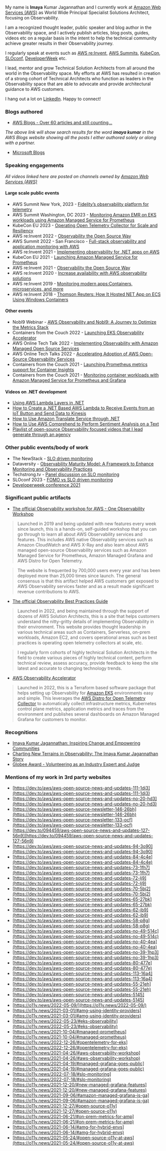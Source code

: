 ---
---

My name is **Imaya** Kumar Jagannathan and I currently work at [Amazon Web Services (AWS)](https://aws.amazon.com/) as World Wide Principal Specialist Solutions Architect, focusing on Observability. 

I am a recognized thought leader, public speaker and blog author in the Observability space, and I actively publish articles, blog posts, guides, videos etc on a regular basis in the intent to help the technical community achieve greater results in their Observability journey.

I regularly speak at events such as [AWS re:Invent](https://reinvent.awsevents.com/), [AWS Summits](https://aws.amazon.com/events/summits/), [KubeCon](https://aws.amazon.com/eks/container_day/), [SLOconf](https://www.sloconf.com/speakers#imaya-kumar-jagannathan), [DeveloperWeek](https://hopin.com/events/developerweek-global-cloud-2021#speakers) etc.

I lead, mentor and grow Technical Solution Architects from all around the world in the Observability space. My efforts at AWS has resulted in creation of a strong cohort of Technical Architects who function as leaders in the Observability space that are able to advocate and provide architectural guidance to AWS customers.

I hang out a lot on [LinkedIn](https://www.linkedin.com/in/imaya/). Happy to connect!

### Blogs authored
* [AWS Blogs - Over 60 articles and still counting...](https://aws.amazon.com/search/?searchQuery=imaya+kumar)

_The above link will show search results for the word **_imaya kumar_** in the AWS Blogs website showing all the posts I either authored solely or along with a partner._

* [Microsoft Blogs](https://learn.microsoft.com/en-us/archive/blogs/imayak/)

### Speaking engagements
_All videos linked here are posted on channels owned by [Amazon Web Services (AWS)](https://aws.amazon.com/)_

#### Large scale public events
* AWS Summit New York, 2023 - [Fidelity’s observability platform for telemetry](https://www.linkedin.com/posts/imaya_fidelity-aws-observability-activity-7090013116192751616-NecF)
* AWS Summit Washington, DC 2023 - [Monitoring Amazon EMR on EKS workloads using Amazon Managed Service for Prometheus](https://youtu.be/pVTjCTXwk2I?t=6122)
* KubeCon EU 2023 - [Operating Open Telemetry Collector for Scale and Resiliency](https://youtu.be/LGD52z0LxAA?t=18048)
* AWS re:Invent 2022 - [Observability the Open Source Way](https://www.youtube.com/watch?v=2IJPpdp9xU0&t=591s&pp=ygUYYXdzIHJlaW52ZW50IGltYXlhIGt1bWFy)
* AWS Summit 2022 - San Francisco - [Full-stack observability and application monitoring with AWS](https://www.youtube.com/watch?v=or7uFFyHIX0)
* AWS re:Invent 2021 - [Implementing observability for .NET apps on AWS](https://www.youtube.com/watch?v=GSHtAn5pTO8)
* KubeCon EU 2021 - [Launching Amazon Managed Service for Prometheus](https://www.youtube.com/watch?v=MZ-4HzOC_ac&t=25191s)
* AWS re:Invent 2021 - [Observability the Open Source Way](https://www.youtube.com/watch?v=iyHzC6DhRVw&t=1618s)
*  AWS re:Invent 2020 - [Increase availability with AWS observability solutions](https://www.youtube.com/watch?v=_d_9xCfVBTM)
* AWS re:Invent 2019 - [Monitoring modern apps:Containers, microservices, and more](https://d1.awsstatic.com/events/reinvent/2019/REPEAT_3_Monitoring_modern_apps_Containers,_microservices,_and_more_MGT308-R3.pdf)
* AWS re:Invent 2018 - [Thomson Reuters: How It Hosted NET App on ECS Using Windows Containers](https://www.youtube.com/watch?v=75p2ete1Cqo)

#### Other events
* Nobl9 Webinar - [AWS Observability and Nobl9: A Journey to Optimize the Metrics Stack](https://www.youtube.com/watch?v=gTXACKl4GiI)
* Containers from the Couch 2022 - [Launching EKS Observability Accelerator](https://youtu.be/7jMtbCDOIqw?t=854)
* AWS Online Tech Talk 2022 - [Implementing Observability with Amazon Managed Open Source Services](https://www.youtube.com/watch?v=YlupF_OAGIg)
* AWS Online Tech Talks 2022 - [Accelerating Adoption of AWS Open-Source Observability Services](https://www.youtube.com/watch?v=FXBZUtrld3k&t=1285s)
* Containers from the Couch 2021 - [Launching Prometheus metrics support for Container Insights](https://youtu.be/KZVemZLExnw?t=1050)
* Containers from the Couch 2021 - [Monitoring container workloads with Amazon Managed Service for Prometheus and Grafana](https://www.youtube.com/watch?v=Bh71xBQe92I&t=1575s)

#### Videos on .NET development

* [Using AWS Lambda Layers in .NET](https://www.youtube.com/watch?v=EF1NES9BX8c)
* [How to Create a .NET Based AWS Lambda to Receive Events from an IoT Button and Send Data to Kinesis](https://www.youtube.com/watch?v=-6k-TFV3M8o)
* [How to Use Amazon Translate Service through .NET](https://www.youtube.com/watch?v=yBmxRdB--4Q)
* [How to Use AWS Comprehend to Perform Sentiment Analysis on a Text](https://www.youtube.com/watch?v=Q1RWpB2juKI)
* [Playlist of open-source Observability focused videos that I lead generate through an agency](https://www.youtube.com/playlist?list=PLhr1KZpdzukfPLDAQcxjPETw3IgDFXfre)

### Other public events/body of work

* The NewStack - [SLO driven monitoring](https://thenewstack.io/no-more-fomo-efficiency-in-slo-driven-monitoring/)
* Dataversity - [Observability Maturity Model: A Framework to Enhance Monitoring and Observability Practices](https://www.dataversity.net/observability-maturity-model-a-framework-to-enhance-monitoring-and-observability-practices/)
* Techstrong.tv - [Panel discussion on SLO monitoring](https://techstrong.tv/videos/interviews/sloconf-kit-merker-nobl9)
* SLOconf 2023 - [FOMO vs SLO driven monitoring](https://www.youtube.com/watch?v=Yq3A85qHtnc)
* [Developerweek conference 2021](https://hopin.com/events/developerweek-global-cloud-2021#speakers)

### Significant public artifacts 

* [The official Observability workshop for AWS - One Observability Workshop](https://observability.workshop.aws/)
> Launched in 2019 and being updated with new features every week since launch, this is a hands-on, self-guided workshop that you can go through to learn all about AWS Observability services and features. This includes AWS native Observability services such as Amazon CloudWatch and AWS X-Ray and also learn about AWS managed open-source Observability services such as Amazon Managed Service for Prometheus, Amazon Managed Grafana and AWS Distro for Open Telemetry.

> The website is frequented by 700,000 users every year and has been deployed more than 25,000 times since launch. The general consensus is that this artifact helped AWS customers get exposed to AWS Observability services faster and as a result made significant revenue contributions to AWS.

* [The official Observability Best Practices Guide](https://aws-observability.github.io/observability-best-practices/)
> Launched in 2022, and being maintained through the support of dozens of AWS Solution Architects, this is a site that helps customers understand the nitty-gritty details of implementing Observability in their environment. This website provides thought leadership in various technical areas such as Containers, Serverless, on-prem workloads, Amazon EC2, and covers operational areas such as best practices is operating open telemetry collectors at scale, etc. 

> I regularly form cohorts of highly technical Solution Architects in the field to create various pieces of highly technical content, perform technical review, assess accuracy, provide feedback to keep the site latest and accurate to changing technology trends.

* [AWS Observability Accelerator](https://aws-observability.github.io/terraform-aws-observability-accelerator/)
> Launched in 2022, this is a Terraform based software package that helps setting up Observability for [Amazon EKS](https://aws.amazon.com/eks/) environments easy and simple. This leverages the [AWS Distro for Open Telemetry Collector](https://github.com/aws-observability/aws-otel-collector) to automatically collect infrastructure metrics, Kubernetes control plane metrics, application metrics and traces from the environment and publishes several dashboards on Amazon Managed Grafana for customers to monitor.

### Recognitions

* [Imaya Kumar Jagannathan: Inspiring Change and Empowering Communities](https://nyweekly.com/lifestyle/imaya-kumar-jagannathan-inspiring-change-and-empowering-communities/)
* [Charting New Terrains in Observability: The Imaya Kumar Jagannathan Story](https://www.freepressjournal.in/tech/charting-new-terrains-in-observability-the-imaya-kumar-jagannathan-story)
* [Globee Award - Volunteering as an Industry Expert and Judge](https://globeeawards.com/imaya-kumar-jagannathan/)

### Mentions of my work in 3rd party websites

* [https://dev.to/aws/aws-open-source-news-and-updates-111-1dj3](https://dev.to/aws/aws-open-source-news-and-updates-111-1dj3)
* [https://dev.to/aws/aws-open-source-news-and-updates-no-20-hd3](https://dev.to/aws/aws-open-source-news-and-updates-no-20-hd3)
* [https://dev.to/aws/aws-open-source-newsletter-146-26bh](https://dev.to/aws/aws-open-source-newsletter-146-26bh)
* [https://dev.to/aws/aws-open-source-newsletter-133-ocf](https://dev.to/aws/aws-open-source-newsletter-133-ocf)
* [https://dev.to/094459/aws-open-source-news-and-updates-127-56n9](https://dev.to/094459/aws-open-source-news-and-updates-127-56n9)
* [https://dev.to/aws/aws-open-source-news-and-updates-94-3o90](https://dev.to/aws/aws-open-source-news-and-updates-94-3o90)
* [https://dev.to/aws/aws-open-source-news-and-updates-84-4c4e](https://dev.to/aws/aws-open-source-news-and-updates-84-4c4e)
* [https://dev.to/aws/aws-open-source-news-and-updates-73-1fh7](https://dev.to/aws/aws-open-source-news-and-updates-73-1fh7)
* [https://dev.to/aws/aws-open-source-news-and-updates-72-lj9](https://dev.to/aws/aws-open-source-news-and-updates-72-lj9)
* [https://dev.to/aws/aws-open-source-news-and-updates-70-5bj2](https://dev.to/aws/aws-open-source-news-and-updates-70-5bj2)
* [https://dev.to/aws/aws-open-source-news-and-updates-65-27bk](https://dev.to/aws/aws-open-source-news-and-updates-65-27bk)
* [https://dev.to/aws/aws-open-source-news-and-updates-62-ib9](https://dev.to/aws/aws-open-source-news-and-updates-62-ib9)
* [https://dev.to/aws/aws-open-source-news-and-updates-58-p8g](https://dev.to/aws/aws-open-source-news-and-updates-58-p8g)
* [https://dev.to/aws/aws-open-source-news-and-updates-no-49-514c](https://dev.to/aws/aws-open-source-news-and-updates-no-49-514c)
* [https://dev.to/aws/aws-open-source-news-and-updates-no-40-4ea](https://dev.to/aws/aws-open-source-news-and-updates-no-40-4ea)
* [https://dev.to/aws/aws-open-source-news-and-updates-no-39-1hp3](https://dev.to/aws/aws-open-source-news-and-updates-no-39-1hp3)
* [https://dev.to/aws/aws-open-source-news-and-updates-80-477e](https://dev.to/aws/aws-open-source-news-and-updates-80-477e)
* [https://dev.to/aws/aws-open-source-news-and-updates-113-16a4](https://dev.to/aws/aws-open-source-news-and-updates-113-16a4)
* [https://dev.to/aws/aws-open-source-news-and-updates-55-21eh](https://dev.to/aws/aws-open-source-news-and-updates-55-21eh)
* [https://dev.to/aws/aws-open-source-news-and-updates-5145](https://dev.to/aws/aws-open-source-news-and-updates-5145)
* [https://o11y.news/2022-05-09/](https://o11y.news/2022-05-09/)
* [https://o11y.news/2021-03-01/#amg-using-identity-providers](https://o11y.news/2021-03-01/#amg-using-identity-providers)
* [https://o11y.news/2022-05-23/#eks-observability](https://o11y.news/2022-05-23/#eks-observability)
* [https://o11y.news/2021-10-04/#managed-prometheus](https://o11y.news/2021-10-04/#managed-prometheus)
* [https://o11y.news/2022-12-26/#opentelemetry-for-eks](https://o11y.news/2022-12-26/#opentelemetry-for-eks)
* [https://o11y.news/2021-04-26/#aws-observability-workshop](https://o11y.news/2021-04-26/#aws-observability-workshop)
* [https://o11y.news/2021-04-19/#managed-grafana-goes-public](https://o11y.news/2021-04-19/#managed-grafana-goes-public)
* [https://o11y.news/2022-07-18/#slo-monitoring](https://o11y.news/2022-07-18/#slo-monitoring)
* [https://o11y.news/2021-12-20/#new-managed-grafana-features](https://o11y.news/2021-12-20/#new-managed-grafana-features)
* [https://o11y.news/2021-09-06/#amazon-managed-grafana-is-ga](https://o11y.news/2021-09-06/#amazon-managed-grafana-is-ga)
* [https://o11y.news/2021-12-27/#open-source-o11y](https://o11y.news/2021-12-27/#open-source-o11y)
* [https://o11y.news/2021-06-21/#on-prem-metrics-for-amp](https://o11y.news/2021-06-21/#on-prem-metrics-for-amp)
* [https://o11y.news/2021-06-14/#amg-for-hybrid-envs](https://o11y.news/2021-06-14/#amg-for-hybrid-envs)
* [https://o11y.news/2021-05-24/#open-source-o11y-at-aws](https://o11y.news/2021-05-24/#open-source-o11y-at-aws)

